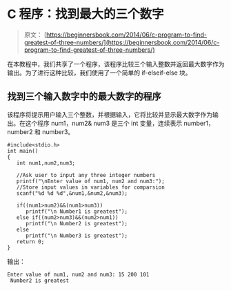 # C 程序：找到最大的三个数字

> 原文： [https://beginnersbook.com/2014/06/c-program-to-find-greatest-of-three-numbers/](https://beginnersbook.com/2014/06/c-program-to-find-greatest-of-three-numbers/)

在本教程中，我们共享了一个程序，该程序比较三个输入整数并返回最大数字作为输出。为了进行这种比较，我们使用了一个简单的 if-elseif-else 块。

## 找到三个输入数字中的最大数字的程序

该程序将提示用户输入三个整数，并根据输入，它将比较并显示最大数字作为输出。在这个程序 num1，num2&amp; num3 是三个 int 变量，连续表示 number1，number2 和 number3。

```
#include<stdio.h>
int main()
{
   int num1,num2,num3;

   //Ask user to input any three integer numbers
   printf("\nEnter value of num1, num2 and num3:");
   //Store input values in variables for comparsion
   scanf("%d %d %d",&num1,&num2,&num3);

   if((num1>num2)&&(num1>num3))
      printf("\n Number1 is greatest");
   else if((num2>num3)&&(num2>num1))
      printf("\n Number2 is greatest");
   else
      printf("\n Number3 is greatest");
   return 0;
}
```

输出：

```
Enter value of num1, num2 and num3: 15 200 101
 Number2 is greatest
```